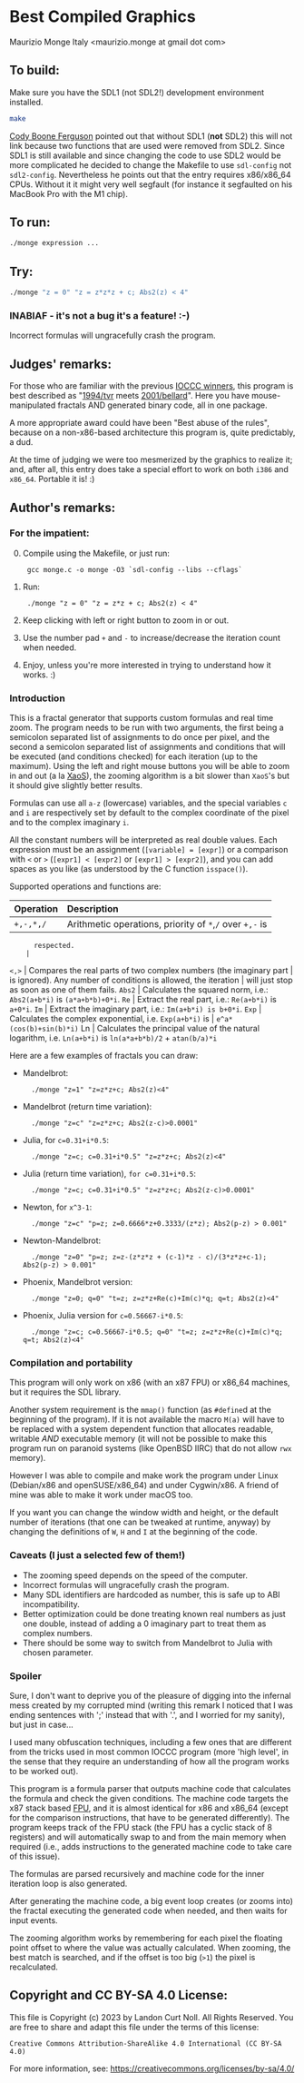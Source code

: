 # Best Compiled Graphics

Maurizio Monge
Italy
<maurizio.monge at gmail dot com>

## To build:

Make sure you have the SDL1 (not SDL2!) development environment installed.

```sh
make
```

[Cody Boone Ferguson](/winners.html#Cody_Boone_Ferguson) pointed out that
without SDL1 (**not** SDL2) this will not link because two functions that are
used were removed from SDL2. Since SDL1 is still available and since changing
the code to use SDL2 would be more complicated he decided to change the Makefile
to use `sdl-config` not `sdl2-config`. Nevertheless he points out that the entry
requires x86/x86_64 CPUs. Without it it might very well segfault (for instance
it segfaulted on his MacBook Pro with the M1 chip).


## To run:

```sh
./monge expression ...
```

## Try:

```sh
./monge "z = 0" "z = z*z*z + c; Abs2(z) < 4"
```

### INABIAF - it's not a bug it's a feature! :-)

Incorrect formulas will ungracefully crash the program.

## Judges' remarks:

For those who are familiar with the previous [IOCCC winners](/winners.html),
this program is best described as "[1994/tvr](/1994/tvr/tvr.c) meets
[2001/bellard](/2001/bellard/bellard.c)". Here you have mouse-manipulated
fractals AND generated binary code, all in one package.

A more appropriate award could have been "Best abuse of the
rules", because on a non-x86-based architecture this program
is, quite predictably, a dud.

At the time of judging we were too mesmerized by the graphics
to realize it; and, after all, this entry does take a special
effort to work on both `i386` and `x86_64`. Portable it is! :)

## Author's remarks:

### For the impatient:

0. Compile using the Makefile, or just run:

        gcc monge.c -o monge -O3 `sdl-config --libs --cflags`

1. Run:

        ./monge "z = 0" "z = z*z + c; Abs2(z) < 4"

2. Keep clicking with left or right button to zoom in or out.

3. Use the number pad `+` and `-` to increase/decrease the iteration count when
needed.

4. Enjoy, unless you're more interested in trying to understand how it works. :)

### Introduction

This is a fractal generator that supports custom formulas and real time zoom.
The program needs to be run with two arguments, the first being a semicolon
separated list of assignments to do once per pixel, and the second a semicolon
separated list of assignments and conditions that will be executed (and
conditions checked) for each iteration (up to the maximum).  Using the left and
right mouse buttons you will be able to zoom in and out (a la
[XaoS](https://github.com/xaos-project/XaoS)), the zooming algorithm is a bit
slower than `XaoS`'s but it should give slightly better results.

Formulas can use all `a-z` (lowercase) variables, and the special
variables `c` and `i` are respectively set by default to the
complex coordinate of the pixel and to the complex imaginary `i`.

All the constant numbers will be interpreted as real double values.  Each
expression must be an assignment (`[variable] = [expr]`) or a comparison with
`<` or `>` (`[expr1] < [expr2]` or `[expr1] > [expr2]`), and you can add spaces
as you like (as understood by the C function `isspace()`).

Supported operations and functions are:

Operation | Description
:-------- | :----------
`+,-,*,/`   | Arithmetic operations, priority of `*`,`/` over `+,-` is
	      respected.
	    |
`<,>`       | Compares the real parts of two complex numbers (the imaginary part
	    | is ignored). Any number of conditions is allowed, the iteration
	    | will just stop as soon as one of them fails.
`Abs2`      | Calculates the squared norm, i.e.: `Abs2(a+b*i)` is `(a*a+b*b)+0*i`.
`Re`        | Extract the real part, i.e.: `Re(a+b*i)` is `a+0*i`.
`Im`        | Extract the imaginary part, i.e.: `Im(a+b*i) is b+0*i`.
`Exp`       | Calculates the complex exponential, i.e. `Exp(a+b*i)` is
	    |  `e^a*(cos(b)+sin(b)*i)`
Ln	    | Calculates the principal value of the natural logarithm, i.e.
	      `Ln(a+b*i)` is `ln(a*a+b*b)/2` + `atan(b/a)*i`

Here are a few examples of fractals you can draw:

- Mandelbrot:

        ./monge "z=1" "z=z*z+c; Abs2(z)<4"

- Mandelbrot (return time variation):

        ./monge "z=c" "z=z*z+c; Abs2(z-c)>0.0001"

- Julia, for `c=0.31+i*0.5`:

        ./monge "z=c; c=0.31+i*0.5" "z=z*z+c; Abs2(z)<4"

- Julia (return time variation), `for c=0.31+i*0.5`:

        ./monge "z=c; c=0.31+i*0.5" "z=z*z+c; Abs2(z-c)>0.0001"

- Newton, for `x^3-1`:

        ./monge "z=c" "p=z; z=0.6666*z+0.3333/(z*z); Abs2(p-z) > 0.001"

- Newton-Mandelbrot:

        ./monge "z=0" "p=z; z=z-(z*z*z + (c-1)*z - c)/(3*z*z+c-1); Abs2(p-z) > 0.001"

- Phoenix, Mandelbrot version:

        ./monge "z=0; q=0" "t=z; z=z*z+Re(c)+Im(c)*q; q=t; Abs2(z)<4"

- Phoenix, Julia version for `c=0.56667-i*0.5`:

        ./monge "z=c; c=0.56667-i*0.5; q=0" "t=z; z=z*z+Re(c)+Im(c)*q; q=t; Abs2(z)<4"

### Compilation and portability

This program will only work on x86 (with an x87 FPU) or x86_64 machines,
but it requires the SDL library.

Another system requirement is the `mmap()` function (as `#define`d at the
beginning of the program). If it is not available the macro `M(a)` will have to
be replaced with a system dependent function that allocates readable, writable
*AND* executable memory (it will not be possible to make this program run on
paranoid systems (like OpenBSD IIRC) that do not allow `rwx` memory).

However I was able to compile and make work the program under
Linux (Debian/x86 and openSUSE/x86_64) and under Cygwin/x86. A
friend of mine was able to make it work under macOS too.

If you want you can change the window width and height, or the default
number of iterations (that one can be tweaked at runtime, anyway) by
changing the definitions of `W`, `H` and `I` at the beginning of the code.

### Caveats (I just a selected few of them!)

- The zooming speed depends on the speed of the computer.
- Incorrect formulas will ungracefully crash the program.
- Many SDL identifiers are hardcoded as number, this is safe up to ABI
  incompatibility.
- Better optimization could be done treating known real numbers as just one
  double, instead of adding a 0 imaginary part to treat them as complex
  numbers.
- There should be some way to switch from Mandelbrot to Julia with chosen
  parameter.

### Spoiler 

Sure, I don't want to deprive you of the pleasure of digging
into the infernal mess created by my corrupted mind (writing
this remark I noticed that I was ending sentences with ';' instead
that with '.', and I worried for my sanity), but just in case...

I used many obfuscation techniques, including a few ones that
are different from the tricks used in most common IOCCC program
(more 'high level', in the sense that they require an understanding
of how all the program works to be worked out).

This program is a formula parser that outputs machine code that
calculates the formula and check the given conditions. The
machine code targets the x87 stack based
[FPU](https://en.wikipedia.org/wiki/Floating-point_unit), and it is almost
identical for x86 and x86_64 (except for the comparison
instructions, that have to be generated differently).  The
program keeps track of the FPU stack (the FPU has a cyclic stack
of 8 registers) and will automatically swap to and from the
main memory when required (i.e., adds instructions to the generated
machine code to take care of this issue).

The formulas are parsed recursively and machine code for the
inner iteration loop is also generated.

After generating the machine code, a big event loop creates (or
zooms into) the fractal executing the generated code when needed,
and then waits for input events.

The zooming algorithm works by remembering for each pixel the
floating point offset to where the value was actually calculated.
When zooming, the best match is searched, and if the offset is
too big (`>1`) the pixel is recalculated.

## Copyright and CC BY-SA 4.0 License:

This file is Copyright (c) 2023 by Landon Curt Noll.  All Rights Reserved.
You are free to share and adapt this file under the terms of this license:

    Creative Commons Attribution-ShareAlike 4.0 International (CC BY-SA 4.0)

For more information, see: https://creativecommons.org/licenses/by-sa/4.0/
